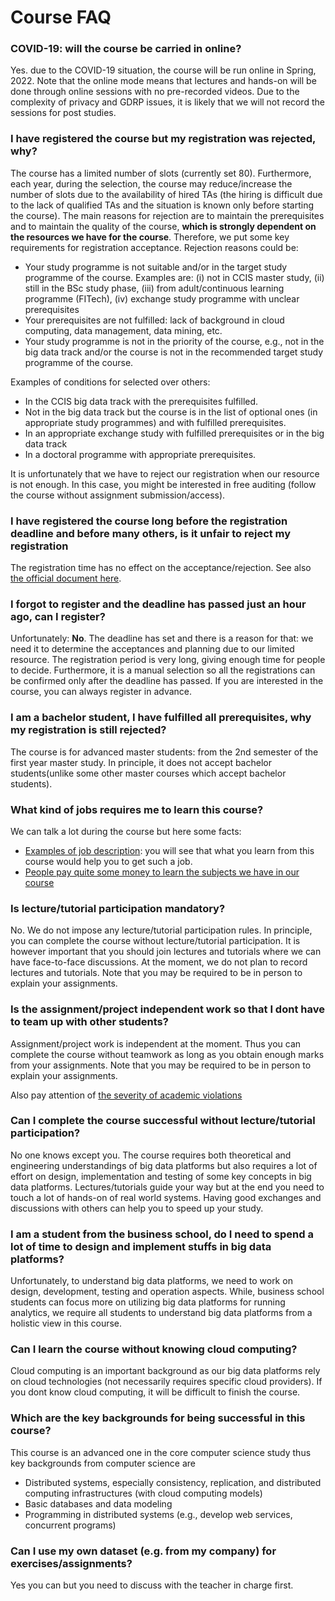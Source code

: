 # Course FAQ
### COVID-19: will the course be carried in online?

Yes. due to the COVID-19 situation, the course will be run online in Spring, 2022. Note that the online mode means that lectures and hands-on will be done through online sessions with no pre-recorded videos. Due to the complexity of privacy and GDRP issues, it is likely that we will not record the sessions for post studies.

### I have registered the course but my registration was rejected, why?
The course has a limited number of slots (currently set 80). Furthermore, each year, during the selection, the course may reduce/increase the number of slots due to the availability of hired TAs (the hiring is difficult due to the lack of qualified TAs and the situation is known only before starting the course). The main reasons for rejection are to maintain the prerequisites and to maintain the quality of the course, **which is strongly dependent on the resources we have for the course**.  Therefore, we put some key requirements for registration acceptance. Rejection reasons could be:
- Your study programme is not suitable and/or in the target  study programme of the course. Examples are: (i) not in CCIS master study, (ii) still in the BSc study phase, (iii) from adult/continuous learning programme (FITech), (iv) exchange study programme with unclear prerequisites
- Your prerequisites are not fulfilled: lack of background in cloud computing, data management, data mining, etc.
- Your study programme is not in the priority of the course, e.g., not in the big data track and/or the course is not in the recommended target  study programme of the course.

Examples of conditions for selected over others:
- In the CCIS big data track with  the prerequisites fulfilled.
- Not in the big data track but the course is in the list of optional ones (in appropriate study programmes) and with fulfilled prerequisites.
- In an appropriate exchange study with fulfilled prerequisites or in the big data track
- In a doctoral programme with appropriate prerequisites.

It is unfortunately that we have to reject our registration when our resource is not enough. In this case, you might be interested in free auditing (follow the course without assignment submission/access).

### I have registered the course long before the registration deadline and before many others, is it unfair to reject my registration

The registration time has no effect on the acceptance/rejection. See also [the official document here](https://wiki.aalto.fi/display/SISEN/Registration+for+courses#Registrationforcourses-Differenttypesofregistration).

### I forgot to register and the deadline has passed just an hour ago, can I register?

Unfortunately: **No**. The deadline has set and there is a reason for that: we need it to determine the acceptances and planning due to our limited resource. The registration period is very long, giving enough time for people to decide. Furthermore, it is a manual selection so all the registrations can be confirmed only after the deadline has passed. If you are interested in the course, you can always register in advance.

### I am a bachelor student, I have fulfilled all prerequisites, why my registration is still rejected?

The course is for advanced master students: from the 2nd semester of the first year master study. In principle, it does not accept bachelor students(unlike some other master courses which accept bachelor students).

### What kind of jobs requires me to learn this course?
We can talk a lot during the course but here some facts:

* [Examples of job description](https://careers.nokia.com/jobs/thesis-workers-iot-originated-big-data-streaming-and-analysis-34238): you will see that what you learn from this course  would help you to get such a job.
* [People pay quite some money to learn the subjects we have in our course](https://www.ri.se/en/education/data-engineering-how-build-industry-strength-data-lakes-and-processing-platforms)

### Is lecture/tutorial participation mandatory?

No. We do not impose any lecture/tutorial participation rules. In principle, you can complete the course without lecture/tutorial participation. It is however important that you should join lectures and tutorials where we can have face-to-face discussions. At the moment, we do not plan to record lectures and tutorials. Note that you may be required to be in person to explain your assignments.

### Is the assignment/project independent work so that I dont have to team up with other students?

Assignment/project work is independent at the moment. Thus you can complete the course without teamwork as long as you obtain enough marks from your assignments. Note that you may be required to be in person to explain your assignments.

Also pay attention of [the severity of academic violations](violations.md)

### Can I complete the course successful without lecture/tutorial participation?

No one knows except you. The course requires both theoretical and engineering understandings of big data platforms but also requires a lot of effort on design, implementation and testing of some key concepts in big data platforms. Lectures/tutorials guide your way but at the end you need to touch a lot of hands-on of real world systems. Having good exchanges and discussions with others can help you to speed up your study.


### I am a student from the business school, do I need to spend a lot of time to design and implement stuffs in big data platforms?

Unfortunately, to understand big data platforms, we need to work on design, development, testing and operation aspects. While, business school students can focus more on utilizing big data platforms for running analytics, we require all students to understand big data platforms from a holistic view in this course.

### Can I learn the course without knowing cloud computing?
Cloud computing is an important background as our big data platforms rely on cloud technologies (not necessarily requires specific cloud providers). If you dont know cloud computing, it will be difficult to finish the course.

### Which are the key backgrounds for being successful in this course?

This course is an advanced one in the core computer science study thus key backgrounds from computer science are
* Distributed systems, especially consistency, replication, and distributed computing infrastructures (with cloud computing models)
* Basic databases and data modeling
* Programming in distributed systems (e.g., develop web services, concurrent programs)

### Can I use my own dataset (e.g. from my company) for exercises/assignments?

Yes you can but you need to discuss with the teacher in charge  first.
